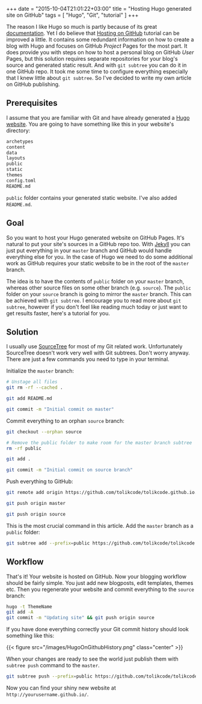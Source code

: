 +++
date = "2015-10-04T21:01:22+03:00"
title = "Hosting Hugo generated site on GitHub"
tags = [ "Hugo", "Git", "tutorial" ]
+++

The reason I like Hugo so much is partly because of its great [documentation](http://gohugo.io/overview/introduction/). Yet I do believe that  [Hosting on GitHub](http://gohugo.io/tutorials/github-pages-blog/) tutorial can be improved a little. It contains some redundant information on how to create a blog with Hugo and focuses on GitHub *Project* Pages for the most part. It does provide you with steps on how to host a personal blog on GitHub *User* Pages, but this solution requires separate repositories for your blog's source and generated static result. And with `git subtree` you can do it in one GitHub repo. It took me some time to configure everything especially that I knew little about `git subtree`. So I've decided to write my own article on GitHub publishing.

## Prerequisites

I assume that you are familiar with Git and have already generated a [Hugo website](https://gohugo.io/overview/quickstart/).
You are going to have something like this in your website's directory:

~~~ bash
archetypes
content
data
layouts
public
static
themes
config.toml
README.md
~~~

`public` folder contains your generated static website. I've also added `README.md`.

## Goal
So you want to host your Hugo generated website on GitHub Pages. It's natural to put your site's sources in a GitHub repo too.
With [Jekyll](https://jekyllrb.com/) you can just put everything in your `master` branch and GitHub would handle everything else for you.
In the case of Hugo we need to do some additional work as GitHub requires your static website to be in the root of the `master` branch.

The idea is to have the contents of `public` folder on your `master` branch, whereas other source files on some other branch (e.g. `source`). The `public` folder on your `source` branch is going to mirror the `master` branch. This can be achieved with `git subtree`. I encourage you to read more about `git subtree`, however if you don't feel like reading much today or just want to get results faster, here's a tutorial for you.

## Solution

I usually use [SourceTree](https://www.sourcetreeapp.com/) for most of my Git related work. Unfortunately SourceTree doesn't work very well with Git subtrees. Don't worry anyway. There are just a few commands you need to type in your terminal.

Initialize the `master` branch:

~~~ bash
# Unstage all files
git rm -rf --cached .

git add README.md

git commit -m "Initial commit on master"
~~~

Commit everything to an orphan `source` branch:

~~~ bash
git checkout --orphan source

# Remove the public folder to make room for the master branch subtree
rm -rf public

git add .

git commit -m "Initial commit on source branch"
~~~

Push everything to GitHub:

~~~ bash
git remote add origin https://github.com/tolikcode/tolikcode.github.io.

git push origin master

git push origin source
~~~

This is the most crucial command in this article. Add the `master` branch as a `public` folder:

~~~ bash
git subtree add --prefix=public https://github.com/tolikcode/tolikcode.github.io.git master --squash
~~~

## Workflow

That's it! Your website is hosted on GitHub. Now your blogging workflow should be fairly simple. You just add new blogposts, edit templates, themes etc. Then you regenerate your website and commit everything to the `source` branch:
~~~ bash
hugo -t ThemeName
git add -A
git commit -m "Updating site" && git push origin source
~~~

If you have done everything correctly your Git commit history should look something like this:

{{< figure src="/images/HugoOnGithubHistory.png" class="center" >}}

When your changes are ready to see the world just publish them with `subtree push` command to the `master`.
~~~ bash
git subtree push --prefix=public https://github.com/tolikcode/tolikcode.github.io.git master
~~~

Now you can find your shiny new website at `http://yourusername.github.io/`.
